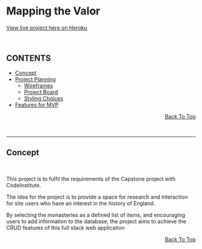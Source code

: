 # Mapping the Valor

[View live project here on Heroku](https://mapping-the-valor-a17b7cc98edf.herokuapp.com/)

<br>


## CONTENTS

* [Concept](#concept)
* [Project Planning](#project-planning)
  * [Wireframes](#wireframes)
  * [Project Board](#project-board)
  * [Styling Choices](#styling-choices)
* [Features for MVP](features-for-mvp)
<p align="right"><a href="#mapping-the-valor">Back To Top</a></p>
<br>


---

## Concept

<br>

<p>This project is to fulfil the requirements of the Capstone project with CodeInstitute.</p>
<p>The idea for the project is to provide a space for research and interaction for site users who have an interest in the history of England.</p>
<p>By selecting the monasteries as a defined list of items, and encouraging users to add information to the database, the project aims to achieve the CRUD features of this full stack web application</p>

<p align="right"><a href="#mapping-the-valor">Back To Top</a></p>
<br>

